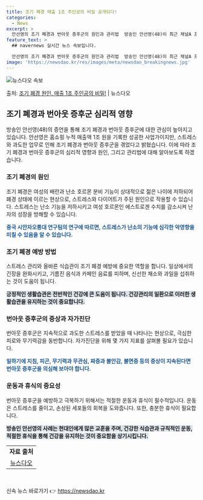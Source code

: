 ```yaml
---
title: 조기 폐경 매출 1조 주인공의 비밀 공개되다!
categories:
  - News
excerpt: >
  안선영의 조기 폐경과 번아웃 증후군의 원인과 관리법  방송인 안선영(48)이 최근 채널A 프로그램 '절친 토…
feature_text: >
  ## navernews 실시간 뉴스 속보입니다.

  안선영의 조기 폐경과 번아웃 증후군의 원인과 관리법  방송인 안선영(48)이 최근 채널A 프로그램 '절친 토…
image: 'https://newsdao.kr/res/images/meta/newsdao_breakingnews.jpg'
---
```


![뉴스다오 속보](https://newsdao.kr/res/images/meta/newsdao_breakingnews.jpg)

<p>출처: <a href="https://newsdao.kr/4079" rel="dofollow">조기 폐경 원인, 매출 1조 주인공의 비밀!</a> | 뉴스다오</p>

<h2 data-ke-size="size26">조기 폐경과 번아웃 증후군 심리적 영향</h2>
<p data-ke-size="size16">방송인 안선영(48)의 증언을 통해 조기 폐경과 번아웃 증후군에 대한 관심이 높아지고 있습니다. 안선영은 홈쇼핑 누적 매출액 1조 원을 기록한 성공한 사업가이지만, 스트레스와 과도한 업무로 인해 조기 폐경과 번아웃 증후군을 겪었다고 밝혔습니다. 이에 따라 조기 폐경과 번아웃 증후군의 심리적 영향과 원인, 그리고 관리법에 대해 알아보도록 하겠습니다.</p>
<h3>조기 폐경의 원인</h3>
<p data-ke-size="size16">조기 폐경은 여성의 배란과 난소 호르몬 분비 기능이 상대적으로 젊은 나이에 저하되어 폐경 상태에 이르는 현상으로, 스트레스와 다이어트가 주된 원인으로 작용할 수 있습니다. 스트레스는 난소 기능을 저하시키고 여성 호르몬인 에스트로겐 수치를 감소시켜 난자의 성장을 방해할 수 있습니다.</p>
<b><span style="color: #1a5490;">중국 시안자오퉁대 연구팀의 연구에 따르면, 스트레스가 난소의 기능에 심각한 악영향을 미칠 수 있음을 알 수 있습니다.</span></b>
<h3>조기 폐경 예방 방법</h3>
<p data-ke-size="size16">스트레스 관리와 올바른 식습관이 조기 폐경 예방에 중요한 역할을 합니다. 일상에서의 긴장을 완화시키고, 기름진 음식과 카페인 음료를 피하며, 신선한 채소와 과일을 섭취하는 것이 도움이 됩니다.</p>
<b><span style="background-color: #21538527;">긍정적인 생활습관은 전반적인 건강에 큰 도움이 됩니다. 건강관리의 일환으로 이러한 생활습관을 유지하는 것이 중요합니다.</span></b>
<h3>번아웃 증후군의 증상과 자가진단</h3>
<p data-ke-size="size16">번아웃 증후군은 지속적으로 과도한 스트레스를 받았을 때 나타나는 현상으로, 극심한 피로와 무기력감을 동반합니다. 자가진단을 위해 몇 가지 지표를 살펴볼 필요가 있습니다.</p>
<b><span style="color: #1a5490;">일하기에 지침, 피곤, 무기력과 무관심, 짜증과 불안감, 불면증 등의 증상이 지속된다면 번아웃 증후군을 의심해 보아야 합니다.</span></b>
<h3>운동과 휴식의 중요성</h3>
<p data-ke-size="size16">번아웃 증후군을 예방하고 극복하기 위해서는 적절한 운동과 휴식이 필수적입니다. 운동은 스트레스를 줄이고, 손상된 세포들의 회복을 도와줍니다. 또한, 충분한 휴식이 필요합니다.</p>
<b><span style="background-color: #21538527;">방송인 안선영의 사례는 현대인에게 많은 교훈을 주며, 건강한 식습관과 규칙적인 운동, 적절한 휴식을 통해 건강을 유지하는 것이 중요함을 상기시킵니다.</span></b>

<table>
  <tr>
    <td style="text-align: center; height: 17px;"><b>자료 출처</b></td>
  </tr>
  <tr>
    <td style="text-align: center; height: 17px;"><a href="https://newsdao.kr/4079">뉴스다오</a></td>
  </tr>
</table>
<p data-ke-size="size16">&nbsp;</p> 

신속 뉴스 바로가기 👉 <a href="https://newsdao.kr" rel="dofollow">https://newsdao.kr</a>


